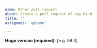 ```yaml
---
name: Other pull request
about: Create a pull request of any kind
title: ''
assignees: 'qqhann'

---
```


**Hugo version (required)**: [e.g. 58.3]
